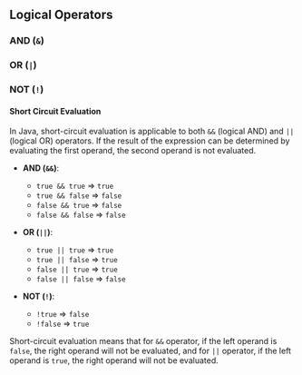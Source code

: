 ## Logical Operators

### AND (`&`)

### OR (`|`)

### NOT (`!`)

#### Short Circuit Evaluation

In Java, short-circuit evaluation is applicable to both `&&` (logical AND) and `||` (logical OR) operators. If the result of the expression can be determined by evaluating the first operand, the second operand is not evaluated.

- **AND (`&&`)**:

  - `true && true` => `true`
  - `true && false` => `false`
  - `false && true` => `false`
  - `false && false` => `false`

- **OR (`||`)**:

  - `true || true` => `true`
  - `true || false` => `true`
  - `false || true` => `true`
  - `false || false` => `false`

- **NOT (`!`)**:
  - `!true` => `false`
  - `!false` => `true`

Short-circuit evaluation means that for `&&` operator, if the left operand is `false`, the right operand will not be evaluated, and for `||` operator, if the left operand is `true`, the right operand will not be evaluated.
